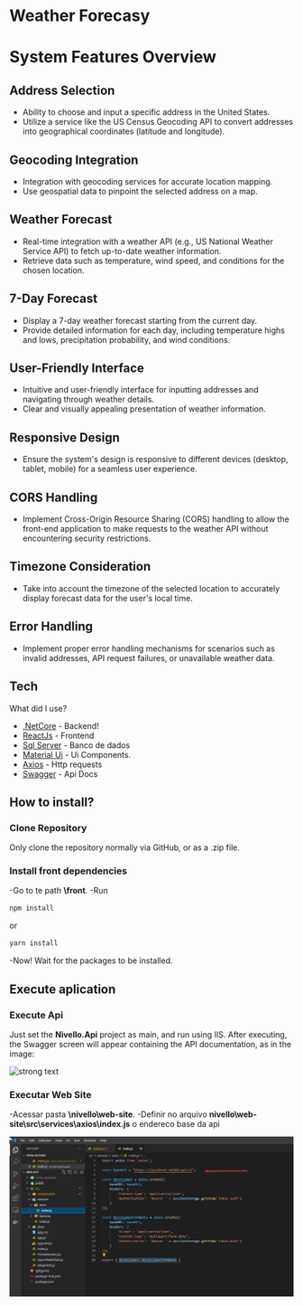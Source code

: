 
# Weather Forecasy


# System Features Overview

## Address Selection

- Ability to choose and input a specific address in the United States.
- Utilize a service like the US Census Geocoding API to convert addresses into geographical coordinates (latitude and longitude).

## Geocoding Integration

- Integration with geocoding services for accurate location mapping.
- Use geospatial data to pinpoint the selected address on a map.

## Weather Forecast

- Real-time integration with a weather API (e.g., US National Weather Service API) to fetch up-to-date weather information.
- Retrieve data such as temperature, wind speed, and conditions for the chosen location.

## 7-Day Forecast

- Display a 7-day weather forecast starting from the current day.
- Provide detailed information for each day, including temperature highs and lows, precipitation probability, and wind conditions.

## User-Friendly Interface

- Intuitive and user-friendly interface for inputting addresses and navigating through weather details.
- Clear and visually appealing presentation of weather information.

## Responsive Design

- Ensure the system's design is responsive to different devices (desktop, tablet, mobile) for a seamless user experience.

## CORS Handling

- Implement Cross-Origin Resource Sharing (CORS) handling to allow the front-end application to make requests to the weather API without encountering security restrictions.

## Timezone Consideration

- Take into account the timezone of the selected location to accurately display forecast data for the user's local time.

## Error Handling

- Implement proper error handling mechanisms for scenarios such as invalid addresses, API request failures, or unavailable weather data.

## Tech

What did I use?

- [.NetCore](https://dotnet.microsoft.com/en-us/learn/dotnet/hello-world-tutorial/install) - Backend!
- [ReactJs](https://reactjs.org/) - Frontend
- [Sql Server](https://www.microsoft.com/en-us/sql-server/sql-server-downloads) - Banco de dados
- [Material Ui](https://mui.com/pt/) - Ui Components.
- [Axios](https://github.com/axios/axios) - Http requests
- [Swagger](https://swagger.io/) - Api Docs

## How to install?

### Clone Repository
Only clone the repository normally via GitHub, or as a .zip file.

### Install front dependencies
-Go to te path **\front**.
-Run
```sh
npm install 
```
or

```sh
yarn install 
```
-Now! Wait for the packages to be installed.

## Execute aplication
### Execute Api
Just set the **Nivello.Api** project as main, and run using IIS. After executing, the Swagger screen will appear containing the API documentation, as in the image:

![strong text](https://github.com/osnjunior91/forecast-weather/blob/main/GitImages/swagger.png?raw=true)

### Executar Web Site
-Acessar pasta **\nivello\web-site**.
-Definir no arquivo **nivello\web-site\src\services\axios\index.js** o endereco base da api

![strong text](https://github.com/osnjunior91/nivello/blob/main/images/axios.png?raw=true)

